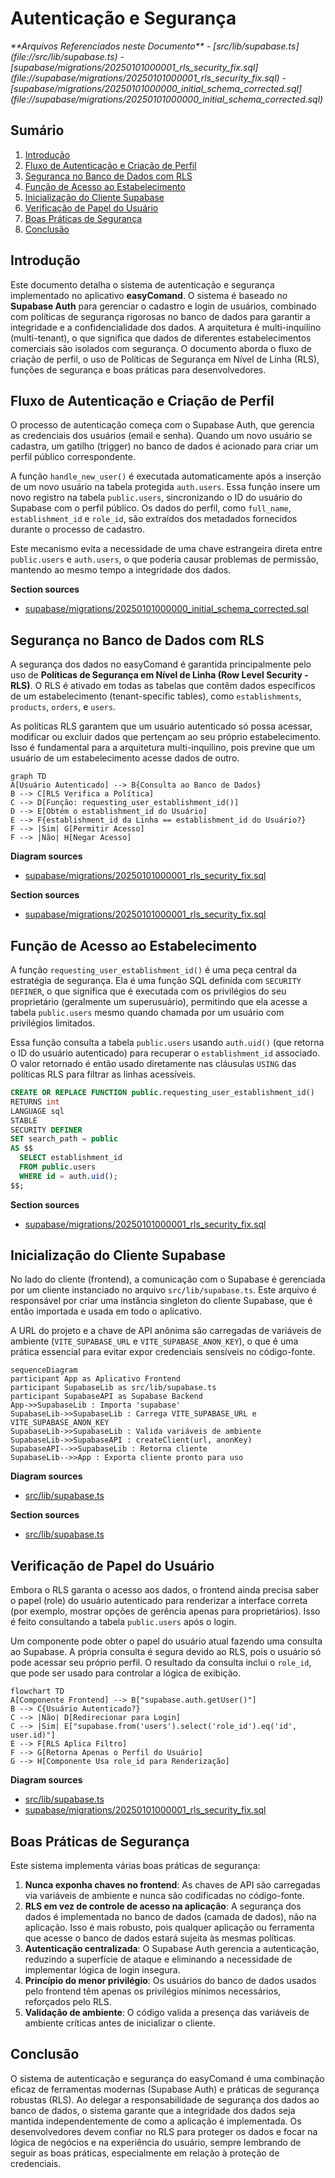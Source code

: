 # Autenticação e Segurança

<cite>
**Arquivos Referenciados neste Documento**  
- [src/lib/supabase.ts](file://src/lib/supabase.ts)
- [supabase/migrations/20250101000001_rls_security_fix.sql](file://supabase/migrations/20250101000001_rls_security_fix.sql)
- [supabase/migrations/20250101000000_initial_schema_corrected.sql](file://supabase/migrations/20250101000000_initial_schema_corrected.sql)
</cite>

## Sumário
1. [Introdução](#introdução)
2. [Fluxo de Autenticação e Criação de Perfil](#fluxo-de-autenticação-e-criação-de-perfil)
3. [Segurança no Banco de Dados com RLS](#segurança-no-banco-de-dados-com-rls)
4. [Função de Acesso ao Estabelecimento](#função-de-acesso-ao-estabelecimento)
5. [Inicialização do Cliente Supabase](#inicialização-do-cliente-supabase)
6. [Verificação de Papel do Usuário](#verificação-de-papel-do-usuário)
7. [Boas Práticas de Segurança](#boas-práticas-de-segurança)
8. [Conclusão](#conclusão)

## Introdução

Este documento detalha o sistema de autenticação e segurança implementado no aplicativo **easyComand**. O sistema é baseado no **Supabase Auth** para gerenciar o cadastro e login de usuários, combinado com políticas de segurança rigorosas no banco de dados para garantir a integridade e a confidencialidade dos dados. A arquitetura é multi-inquilino (multi-tenant), o que significa que dados de diferentes estabelecimentos comerciais são isolados com segurança. O documento aborda o fluxo de criação de perfil, o uso de Políticas de Segurança em Nível de Linha (RLS), funções de segurança e boas práticas para desenvolvedores.

## Fluxo de Autenticação e Criação de Perfil

O processo de autenticação começa com o Supabase Auth, que gerencia as credenciais dos usuários (email e senha). Quando um novo usuário se cadastra, um gatilho (trigger) no banco de dados é acionado para criar um perfil público correspondente.

A função `handle_new_user()` é executada automaticamente após a inserção de um novo usuário na tabela protegida `auth.users`. Essa função insere um novo registro na tabela `public.users`, sincronizando o ID do usuário do Supabase com o perfil público. Os dados do perfil, como `full_name`, `establishment_id` e `role_id`, são extraídos dos metadados fornecidos durante o processo de cadastro.

Este mecanismo evita a necessidade de uma chave estrangeira direta entre `public.users` e `auth.users`, o que poderia causar problemas de permissão, mantendo ao mesmo tempo a integridade dos dados.

**Section sources**
- [supabase/migrations/20250101000000_initial_schema_corrected.sql](file://supabase/migrations/20250101000000_initial_schema_corrected.sql#L650-L670)

## Segurança no Banco de Dados com RLS

A segurança dos dados no easyComand é garantida principalmente pelo uso de **Políticas de Segurança em Nível de Linha (Row Level Security - RLS)**. O RLS é ativado em todas as tabelas que contêm dados específicos de um estabelecimento (tenant-specific tables), como `establishments`, `products`, `orders`, e `users`.

As políticas RLS garantem que um usuário autenticado só possa acessar, modificar ou excluir dados que pertençam ao seu próprio estabelecimento. Isso é fundamental para a arquitetura multi-inquilino, pois previne que um usuário de um estabelecimento acesse dados de outro.

```mermaid
graph TD
A[Usuário Autenticado] --> B{Consulta ao Banco de Dados}
B --> C[RLS Verifica a Política]
C --> D[Função: requesting_user_establishment_id()]
D --> E[Obtém o establishment_id do Usuário]
E --> F{establishment_id da Linha == establishment_id do Usuário?}
F --> |Sim| G[Permitir Acesso]
F --> |Não| H[Negar Acesso]
```

**Diagram sources**
- [supabase/migrations/20250101000001_rls_security_fix.sql](file://supabase/migrations/20250101000001_rls_security_fix.sql#L1-L357)

**Section sources**
- [supabase/migrations/20250101000001_rls_security_fix.sql](file://supabase/migrations/20250101000001_rls_security_fix.sql#L72-L357)

## Função de Acesso ao Estabelecimento

A função `requesting_user_establishment_id()` é uma peça central da estratégia de segurança. Ela é uma função SQL definida com `SECURITY DEFINER`, o que significa que é executada com os privilégios do seu proprietário (geralmente um superusuário), permitindo que ela acesse a tabela `public.users` mesmo quando chamada por um usuário com privilégios limitados.

Essa função consulta a tabela `public.users` usando `auth.uid()` (que retorna o ID do usuário autenticado) para recuperar o `establishment_id` associado. O valor retornado é então usado diretamente nas cláusulas `USING` das políticas RLS para filtrar as linhas acessíveis.

```sql
CREATE OR REPLACE FUNCTION public.requesting_user_establishment_id()
RETURNS int
LANGUAGE sql
STABLE
SECURITY DEFINER
SET search_path = public
AS $$
  SELECT establishment_id
  FROM public.users
  WHERE id = auth.uid();
$$;
```

**Section sources**
- [supabase/migrations/20250101000001_rls_security_fix.sql](file://supabase/migrations/20250101000001_rls_security_fix.sql#L4-L24)

## Inicialização do Cliente Supabase

No lado do cliente (frontend), a comunicação com o Supabase é gerenciada por um cliente instanciado no arquivo `src/lib/supabase.ts`. Este arquivo é responsável por criar uma instância singleton do cliente Supabase, que é então importada e usada em todo o aplicativo.

A URL do projeto e a chave de API anônima são carregadas de variáveis de ambiente (`VITE_SUPABASE_URL` e `VITE_SUPABASE_ANON_KEY`), o que é uma prática essencial para evitar expor credenciais sensíveis no código-fonte.

```mermaid
sequenceDiagram
participant App as Aplicativo Frontend
participant SupabaseLib as src/lib/supabase.ts
participant SupabaseAPI as Supabase Backend
App->>SupabaseLib : Importa 'supabase'
SupabaseLib->>SupabaseLib : Carrega VITE_SUPABASE_URL e VITE_SUPABASE_ANON_KEY
SupabaseLib->>SupabaseLib : Valida variáveis de ambiente
SupabaseLib->>SupabaseAPI : createClient(url, anonKey)
SupabaseAPI-->>SupabaseLib : Retorna cliente
SupabaseLib-->>App : Exporta cliente pronto para uso
```

**Diagram sources**
- [src/lib/supabase.ts](file://src/lib/supabase.ts#L1-L11)

**Section sources**
- [src/lib/supabase.ts](file://src/lib/supabase.ts#L1-L11)

## Verificação de Papel do Usuário

Embora o RLS garanta o acesso aos dados, o frontend ainda precisa saber o papel (role) do usuário autenticado para renderizar a interface correta (por exemplo, mostrar opções de gerência apenas para proprietários). Isso é feito consultando a tabela `public.users` após o login.

Um componente pode obter o papel do usuário atual fazendo uma consulta ao Supabase. A própria consulta é segura devido ao RLS, pois o usuário só pode acessar seu próprio perfil. O resultado da consulta inclui o `role_id`, que pode ser usado para controlar a lógica de exibição.

```mermaid
flowchart TD
A[Componente Frontend] --> B["supabase.auth.getUser()"]
B --> C{Usuário Autenticado?}
C --> |Não| D[Redirecionar para Login]
C --> |Sim| E["supabase.from('users').select('role_id').eq('id', user.id)"]
E --> F[RLS Aplica Filtro]
F --> G[Retorna Apenas o Perfil do Usuário]
G --> H[Componente Usa role_id para Renderização]
```

**Diagram sources**
- [src/lib/supabase.ts](file://src/lib/supabase.ts#L1-L11)
- [supabase/migrations/20250101000001_rls_security_fix.sql](file://supabase/migrations/20250101000001_rls_security_fix.sql#L72-L357)

## Boas Práticas de Segurança

Este sistema implementa várias boas práticas de segurança:

1.  **Nunca exponha chaves no frontend**: As chaves de API são carregadas via variáveis de ambiente e nunca são codificadas no código-fonte.
2.  **RLS em vez de controle de acesso na aplicação**: A segurança dos dados é implementada no banco de dados (camada de dados), não na aplicação. Isso é mais robusto, pois qualquer aplicação ou ferramenta que acesse o banco de dados estará sujeita às mesmas políticas.
3.  **Autenticação centralizada**: O Supabase Auth gerencia a autenticação, reduzindo a superfície de ataque e eliminando a necessidade de implementar lógica de login insegura.
4.  **Princípio do menor privilégio**: Os usuários do banco de dados usados pelo frontend têm apenas os privilégios mínimos necessários, reforçados pelo RLS.
5.  **Validação de ambiente**: O código valida a presença das variáveis de ambiente críticas antes de inicializar o cliente.

## Conclusão

O sistema de autenticação e segurança do easyComand é uma combinação eficaz de ferramentas modernas (Supabase Auth) e práticas de segurança robustas (RLS). Ao delegar a responsabilidade de segurança dos dados ao banco de dados, o sistema garante que a integridade dos dados seja mantida independentemente de como a aplicação é implementada. Os desenvolvedores devem confiar no RLS para proteger os dados e focar na lógica de negócios e na experiência do usuário, sempre lembrando de seguir as boas práticas, especialmente em relação à proteção de credenciais.